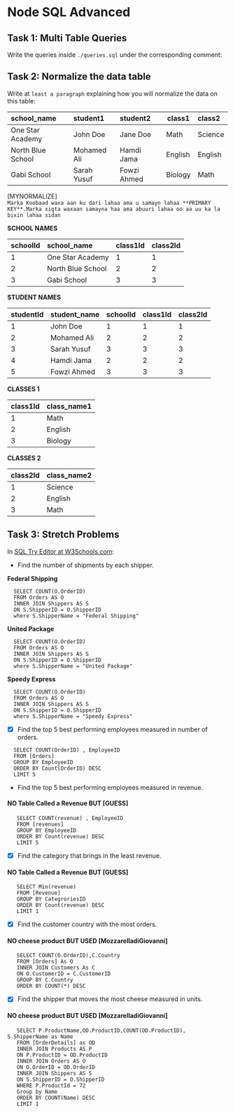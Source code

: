 # Node SQL Advanced

## Task 1: Multi Table Queries

Write the queries inside `./queries.sql` under the corresponding comment:
## Task 2: Normalize the data table

Write at `least a paragraph` explaining how you will normalize the data on this table:


| school_name        | student1    | student2    | class1    | class2      |
| :----------------- | :---------- | :---------- |---------- | :---------- |
| One Star Academy   | John Doe    | Jane Doe    | Math      | Science     |  
| North Blue School  | Mohamed Ali | Hamdi Jama  | English   | English     |
| Gabi School        | Sarah Yusuf | Fowzi Ahmed | Biology   | Math        |

[MYNORMALIZE] 
</br>
 `Marka Koobaad waxa aan ku dari lahaa ama u samayn lahaa **PRIMARY KEY**.Marka xigta waxaan samayna haa ama abuuri lahaa oo aa uu ka la bixin lahaa sidan`
 
**SCHOOL NAMES**

| schoolId | school_name       | class1Id | class2Id |
| :------- | :---------------- | :------- | :------- |
| 1        | One Star Academy  | 1        | 1        |
| 2        | North Blue School | 2        | 2        |
| 3        | Gabi School       | 3        | 3        |


**STUDENT NAMES** 

| studentId | student_name       |  schoolId | class1Id | class2Id |
| :-------  | :----------------  | :---------| :------  | :------- |
| 1         | John Doe           | 1         | 1        | 1        |
| 2         | Mohamed Ali        | 2         | 2        | 2        |
| 3         | Sarah Yusuf        | 3         | 3        | 3        |
| 4         |  Hamdi Jama        | 2         | 2        | 2        |
| 5         |  Fowzi Ahmed       | 3         | 3        | 3        |


**CLASSES 1**  

| class1Id  | class_name1   |   
| :------- | :------------- | 
| 1        | Math           |  
| 2        | English        |
| 3        | Biology        |


**CLASSES 2**  

| class2Id  | class_name2    |   
| :-------  | :------------- | 
| 1         | Science        |  
| 2         | English        |
| 3         | Math           |


## Task 3: Stretch Problems

In [SQL Try Editor at W3Schools.com](https://www.w3schools.com/Sql/tryit.asp?filename=trysql_select_top):

- Find the number of shipments by each shipper.

**Federal Shipping**

```
  SELECT COUNT(O.OrderID)
  FROM Orders AS O
  INNER JOIN Shippers AS S
  ON S.ShipperID = O.ShipperID
  where S.ShipperName = "Federal Shipping"
```

**United Package**
```
  SELECT COUNT(O.OrderID)
  FROM Orders AS O
  INNER JOIN Shippers AS S
  ON S.ShipperID = O.ShipperID
  where S.ShipperName = "United Package"
```
 
**Speedy Express**
```
  SELECT COUNT(O.OrderID)
  FROM Orders AS O
  INNER JOIN Shippers AS S
  ON S.ShipperID = O.ShipperID
  where S.ShipperName = "Speedy Express"
```

- [x]  Find the top 5 best performing employees measured in number of orders.
```
  SELECT COUNT(OrderID) , EmployeeID
  FROM [Orders]
  GROUP BY EmployeeID
  ORDER BY Count(OrderID) DESC
  LIMIT 5
```

- Find the top 5 best performing employees measured in revenue.
#### NO Table Called a Revenue BUT [GUESS]
```
   SELECT COUNT(revenue) , EmployeeID
   FROM [revenues]
   GROUP BY EmployeeID
   ORDER BY Count(revenue) DESC
   LIMIT 5
```
 
- [x] Find the category that brings in the least revenue.
#### NO Table Called a Revenue BUT [GUESS]
```
   SELECT Min(revenue)
   FROM [Revenue]
   GROUP BY CategroriesID
   ORDER BY Count(revenue) DESC
   LIMIT 1
```
  
- [x] Find the customer country with the most orders.
#### NO cheese product BUT USED  [MozzarelladiGiovanni]
```
   SELECT COUNT(O.OrderID),C.Country
   FROM [Orders] As O
   INNER JOIN Customers As C 
   ON O.CustomerID = C.CustomerID
   GROUP BY C.Country
   ORDER BY COUNT(*) DESC
```
  
- [x]  Find the shipper that moves the most cheese measured in units.
#### NO cheese product BUT USED  [MozzarelladiGiovanni]
```
   SELECT P.ProductName,OD.ProductID,COUNT(OD.ProductID), S.ShipperName as Name
   FROM [OrderDetails] as OD
   INNER JOIN Products AS P
   ON P.ProductID = OD.ProductID
   INNER JOIN Orders AS O
   ON O.OrderID = OD.OrderID 
   INNER JOIN Shippers AS S 
   ON S.ShipperID = O.ShipperID
   WHERE P.ProductId = 72
   Group by Name
   ORDER BY COUNT(Name) DESC
   LIMIT 1
```

